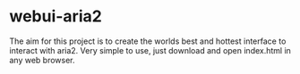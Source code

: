 webui-aria2
===========

The aim for this project is to create the worlds best and hottest interface to interact with aria2. Very simple to use, just download and open index.html in any web browser. 